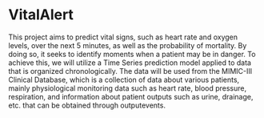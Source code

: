 # VitalAlert

This project aims to predict vital signs, such as heart rate and oxygen levels, over the next 5 minutes, as well as the probability of mortality. By doing so, it seeks to identify moments when a patient may be in danger. To achieve this, we will utilize a Time Series prediction model applied to data that is organized chronologically.
The data will be used from the MIMIC-III Clinical Database, which is a collection of data about various patients, mainly physiological monitoring data such as heart rate, blood pressure, respiration, and information about patient outputs such as urine, drainage, etc. that can be obtained through outputevents.
